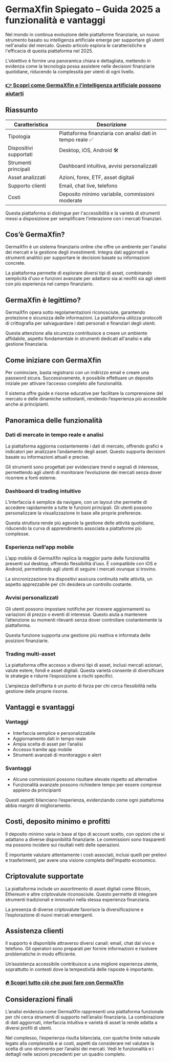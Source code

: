 # GermaXfin Spiegato – Guida 2025 a funzionalità e vantaggi
   
Nel mondo in continua evoluzione delle piattaforme finanziarie, un nuovo strumento basato su intelligenza artificiale emerge per supportare gli utenti nell'analisi del mercato. Questo articolo esplora le caratteristiche e l'efficacia di questa piattaforma nel 2025.

L'obiettivo è fornire una panoramica chiara e dettagliata, mettendo in evidenza come la tecnologia possa assistere nelle decisioni finanziarie quotidiane, riducendo la complessità per utenti di ogni livello.

### [👉 Scopri come GermaXfin e l’intelligenza artificiale possono aiutarti](https://tinyurl.com/mte4j4kp)
## Riassunto  
| Caratteristica                    | Descrizione                                         |  
|---------------------------------|-----------------------------------------------------|  
| Tipologia                       | Piattaforma finanziaria con analisi dati in tempo reale ✅ |  
| Dispositivi supportati          | Desktop, iOS, Android 🛠️                           |  
| Strumenti principali            | Dashboard intuitiva, avvisi personalizzati          |  
| Asset analizzati                | Azioni, forex, ETF, asset digitali                   |  
| Supporto clienti                | Email, chat live, telefono                            |  
| Costi                          | Deposito minimo variabile, commissioni moderate      |  

Questa piattaforma si distingue per l'accessibilità e la varietà di strumenti messi a disposizione per semplificare l'interazione con i mercati finanziari.

## Cos’è GermaXfin?  
GermaXfin è un sistema finanziario online che offre un ambiente per l'analisi dei mercati e la gestione degli investimenti. Integra dati aggiornati e strumenti analitici per supportare le decisioni basate su informazioni concrete.

La piattaforma permette di esplorare diversi tipi di asset, combinando semplicità d'uso e funzioni avanzate per adattarsi sia ai neofiti sia agli utenti con più esperienza nel campo finanziario.

## GermaXfin è legittimo?  
GermaXfin opera sotto regolamentazioni riconosciute, garantendo protezione e sicurezza delle informazioni. La piattaforma utilizza protocolli di crittografia per salvaguardare i dati personali e finanziari degli utenti.

Questa attenzione alla sicurezza contribuisce a creare un ambiente affidabile, aspetto fondamentale in strumenti dedicati all'analisi e alla gestione finanziaria.

## Come iniziare con GermaXfin  
Per cominciare, basta registrarsi con un indirizzo email e creare una password sicura. Successivamente, è possibile effettuare un deposito iniziale per attivare l’accesso completo alle funzionalità.

Il sistema offre guide e risorse educative per facilitare la comprensione del mercato e delle dinamiche sottostanti, rendendo l’esperienza più accessibile anche ai principianti.

## Panoramica delle funzionalità  
### Dati di mercato in tempo reale e analisi  
La piattaforma aggiorna costantemente i dati di mercato, offrendo grafici e indicatori per analizzare l’andamento degli asset. Questo supporta decisioni basate su informazioni attuali e precise.

Gli strumenti sono progettati per evidenziare trend e segnali di interesse, permettendo agli utenti di monitorare l’evoluzione dei mercati senza dover ricorrere a fonti esterne.

### Dashboard di trading intuitivo  
L’interfaccia è semplice da navigare, con un layout che permette di accedere rapidamente a tutte le funzioni principali. Gli utenti possono personalizzare la visualizzazione in base alle proprie preferenze.

Questa struttura rende più agevole la gestione delle attività quotidiane, riducendo la curva di apprendimento associata a piattaforme più complesse.

### Esperienza nell’app mobile  
L’app mobile di GermaXfin replica la maggior parte delle funzionalità presenti sul desktop, offrendo flessibilità d’uso. È compatibile con iOS e Android, permettendo agli utenti di seguire i mercati ovunque si trovino.

La sincronizzazione tra dispositivi assicura continuità nelle attività, un aspetto apprezzabile per chi desidera un controllo costante.

### Avvisi personalizzati  
Gli utenti possono impostare notifiche per ricevere aggiornamenti su variazioni di prezzo o eventi di interesse. Questo aiuta a mantenere l’attenzione su momenti rilevanti senza dover controllare costantemente la piattaforma.

Questa funzione supporta una gestione più reattiva e informata delle posizioni finanziarie.

### Trading multi-asset  
La piattaforma offre accesso a diversi tipi di asset, inclusi mercati azionari, valute estere, fondi e asset digitali. Questa varietà consente di diversificare le strategie e ridurre l’esposizione a rischi specifici.

L’ampiezza dell’offerta è un punto di forza per chi cerca flessibilità nella gestione delle proprie risorse.

## Vantaggi e svantaggi  
### Vantaggi  
- Interfaccia semplice e personalizzabile  
- Aggiornamento dati in tempo reale  
- Ampia scelta di asset per l’analisi  
- Accesso tramite app mobile  
- Strumenti avanzati di monitoraggio e alert  

### Svantaggi  
- Alcune commissioni possono risultare elevate rispetto ad alternative  
- Funzionalità avanzate possono richiedere tempo per essere comprese appieno da principianti  

Questi aspetti bilanciano l’esperienza, evidenziando come ogni piattaforma abbia margini di miglioramento.

## Costi, deposito minimo e profitti  
Il deposito minimo varia in base al tipo di account scelto, con opzioni che si adattano a diverse disponibilità finanziarie. Le commissioni sono trasparenti ma possono incidere sui risultati netti delle operazioni.

È importante valutare attentamente i costi associati, inclusi quelli per prelievi e trasferimenti, per avere una visione completa dell’impatto economico.

## Criptovalute supportate  
La piattaforma include un assortimento di asset digitali come Bitcoin, Ethereum e altre criptovalute riconosciute. Questo permette di integrare strumenti tradizionali e innovativi nella stessa esperienza finanziaria.

La presenza di diverse criptovalute favorisce la diversificazione e l’esplorazione di nuovi mercati emergenti.

## Assistenza clienti  
Il supporto è disponibile attraverso diversi canali: email, chat dal vivo e telefono. Gli operatori sono preparati per fornire informazioni e risolvere problematiche in modo efficiente.

Un’assistenza accessibile contribuisce a una migliore esperienza utente, soprattutto in contesti dove la tempestività delle risposte è importante.

### [🔥 Scopri tutto ciò che puoi fare con GermaXfin](https://tinyurl.com/mte4j4kp)
## Considerazioni finali  
L’analisi evidenzia come GermaXfin rappresenti una piattaforma funzionale per chi cerca strumenti di supporto nell’analisi finanziaria. La combinazione di dati aggiornati, interfaccia intuitiva e varietà di asset la rende adatta a diversi profili di utenti.

Nel complesso, l’esperienza risulta bilanciata, con qualche limite naturale legato alla complessità e ai costi, aspetti da considerare nel valutare la scelta di uno strumento per l’analisi dei mercati. Vedi le funzionalità e i dettagli nelle sezioni precedenti per un quadro completo.